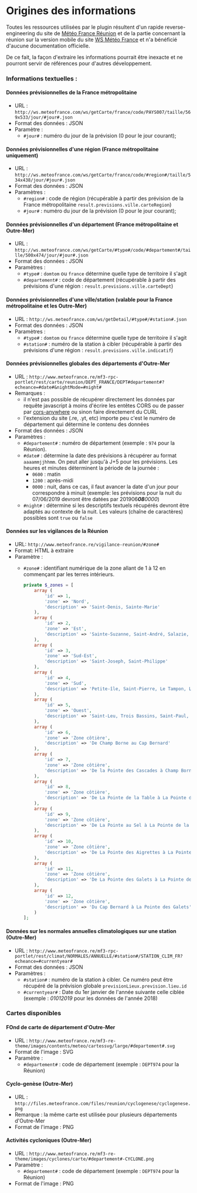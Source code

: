 # Origines des informations

Toutes les ressources utilisées par le plugin résultent d'un rapide reverse-engineering du site de [Météo France Réunion](http://www.meteofrance.re) et de la partie concernant la réunion sur la version mobile du site [WS Météo France](http://ws.meteofrance.com/home#!domtom_DEPT974) et n'a bénéficié d'aucune documentation officielle. 

De ce fait, la façon d'extraire les informations pourrait être inexacte et ne pourront servir de références pour d'autres développement.

### Informations textuelles :

#### Données prévisionnelles de la France métropolitaine

- URL : `http://ws.meteofrance.com/ws/getCarte/france/code/PAYS007/taille/569x533/jour/#jour#.json`
- Format des données : JSON
- Paramètre :
  - `#jour#` : numéro du jour de la prévision (0 pour le jour courant);

#### Données prévisionnelles d'une région (France métropolitaine uniquement)

- URL : `http://ws.meteofrance.com/ws/getCarte/france/code/#region#/taille/534x438/jour/#jour#.json`
- Format des données : JSON
- Paramètres :
  - `#region#` : code de région (récupérable à partir des prévision de la France métropolitaine `result.previsions.ville.carteRegion`)
  - `#jour#` : numéro du jour de la prévision (0 pour le jour courant);

#### Données prévisionnelles d'un département (France métropolitaine et Outre-Mer)

- URL : `http://ws.meteofrance.com/ws/getCarte/#type#/code/#departement#/taille/500x474/jour/#jour#.json`
- Format des données : JSON
- Paramètres :
  - `#type#` : `domtom` ou `france` détermine quelle type de territoire il s'agit
  - `#departement#` : code de département (récupérable à partir des prévisions d'une région : `result.previsions.ville.carteDept`)

#### Données prévisionnelles d'une ville/station (valable pour la France métropolitaine et les Outre-Mer)

- URL : `http://ws.meteofrance.com/ws/getDetail/#type#/#station#.json`
- Format des données : JSON
- Paramètres :
  - `#type#` : `domtom` ou `france` détermine quelle type de territoire il s'agit
  - `#station#` : numéro de la station à cibler (récupérable à partir des prévisions d'une région : `result.previsions.ville.indicatif`)

#### Données prévisionnelles globales des départements d'Outre-Mer

- URL : `http://www.meteofrance.re/mf3-rpc-portlet/rest/carte/reunion/DEPT_FRANCE/DEPT#departement#?echeance=#date#&nightMode=#night#`
- Remarques :
  - il n'est pas possible de récupérer directement les données par requête javascript à moins d'écrire les entêtes CORS ou de passer par [cors-anywhere](https://cors-anywhere.herokuapp.com/) ou sinon faire directement du CURL
  - l'extension du site (.re, .yt, etc) importe peu c'est le numéro de département qui détermine le contenu des données
- Format des données : JSON
- Paramètres :
  - `#departement#` : numéro de département (exemple : `974` pour la Réunion).
  - `#date#` : détermine la date des prévisions à récupérer au format `aaaammjjhhmm`. On peut aller jusqu'à J+5 pour les prévisions.
    Les heures et minutes déterminent la période de la journée :
    - `0600` : matin
    - `1200` : après-midi
    - `0000` : nuit, dans ce cas, il faut avancer la date d'un jour pour correspondre à minuit (exemple: les prévisions pour la nuit du 07/06/2019 devront être datées par 201906***08**0000*)
  - `#night#` : détermine si les descriptifs textuels récupérés devront être adaptés au contexte de la nuit. Les valeurs (chaîne de caractères) possibles sont `true` ou `false`

#### Données sur les vigilances de la Réunion

- URL: `http://www.meteofrance.re/vigilance-reunion/#zone#`
- Format: HTML à extraire
- Paramètre :
  - `#zone#` : identifiant numérique de la zone allant de 1 à 12 en commençant par les terres intérieurs.
  
    ```php
    private $_zones = [
        array (
            'id' => 1,
            'zone' => 'Nord',
            'description' => 'Saint-Denis, Sainte-Marie'
        ),
        array (
            'id' => 2,
            'zone' => 'Est',
            'description' => 'Sainte-Suzanne, Saint-André, Salazie, Bras Panon, Saint-Benoît, Plaine des Palmistes, Sainte-Rose'
        ),
        array (
            'id' => 3,
            'zone' => 'Sud-Est',
            'description' => 'Saint-Joseph, Saint-Philippe'
        ),
        array (
            'id' => 4,
            'zone' => 'Sud',
            'description' => 'Petite-île, Saint-Pierre, Le Tampon, L\'Entre-Deux, Saint-Louis, Cilaos, L\'Etang-Salé, Les Avirons'
        ),
        array (
            'id' => 5,
            'zone' => 'Ouest',
            'description' => 'Saint-Leu, Trois Bassins, Saint-Paul, Le Port, La Possession'
        ),
        array (
            'id' => 6,
            'zone' => 'Zone côtière',
            'description' => 'De Champ Borne au Cap Bernard'
        ),
        array (
            'id' => 7,
            'zone' => 'Zone côtière',
            'description' => 'De la Pointe des Cascades à Champ Borne'
        ),
        array (
            'id' => 8,
            'zone' => 'Zone côtière',
            'description' => 'De La Pointe de la Table à La Pointe des Cascades'
        ),
        array (
            'id' => 9,
            'zone' => 'Zone côtière',
            'description' => 'De La Pointe au Sel à La Pointe de la Table'
        ),
        array (
            'id' => 10,
            'zone' => 'Zone côtière',
            'description' => 'De La Pointe des Aigrettes à La Pointe au Sel'
        ),
        array (
            'id' => 11,
            'zone' => 'Zone côtière',
            'description' => 'De La Pointe des Galets à La Pointe des Aigrettes'
        ),
        array (
            'id' => 12,
            'zone' => 'Zone côtière',
            'description' => 'Du Cap Bernard à La Pointe des Galets'
        )
    ];
    ```

#### Données sur les normales annuelles climatologiques sur une station (Outre-Mer)

- URL : `http://www.meteofrance.re/mf3-rpc-portlet/rest/climat/NORMALES/ANNUELLE/#station#/STATION_CLIM_FR?echeance=#currentyear#`
- Format des données : JSON
- Paramètres :
  - `#station#` : numéro de la station à cibler. Ce numéro peut être récupéré de la prévision globale `previsionLieux.prevision.lieu.id`
  - `#currentyear#` : Date du 1er janvier de l'année suivante celle ciblée (exemple : *01012019* pour les données de l'année 2018)

### Cartes disponibles

#### FOnd de carte de département d'Outre-Mer

- URL : `http://www.meteofrance.re/mf3-re-theme/images/contents/meteo/cartessvg/large/#departement#.svg`
- Format de l'image : SVG
- Paramètre :
  - `#departement#` : code de département (exemple : `DEPT974` pour la Réunion)

#### Cyclo-genèse (Outre-Mer)

- URL : `http://files.meteofrance.com/files/reunion/cyclogenese/cyclogenese.png`
- Remarque : la même carte est utilisée pour plusieurs départements d'Outre-Mer
- Format de l'image : PNG

#### Activités cycloniques (Outre-Mer)

- URL : `http://www.meteofrance.re/mf3-re-theme/images/cyclones/carte/#departement#-CYCLONE.png`
- Paramètre :
  - `#departement#` : code de département (exemple : `DEPT974` pour la Réunion)
- Format de l'image : PNG
